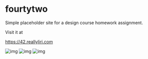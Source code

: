 # fourtytwo

Simple placeholder site for a design course homework assignment.

Visit it at

https://42.reallyliri.com

![img](https://i.imgur.com/sUBPiUJ.png)
![img](https://i.imgur.com/QnqSVWm.png)
![img](https://i.imgur.com/E4xGjmt.png)
